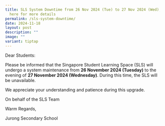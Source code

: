 ```yaml
---
title: SLS System Downtime from 26 Nov 2024 (Tue) to 27 Nov 2024 (Wed),  Click
  here for more details
permalink: /sls-system-downtime/
date: 2024-11-18
layout: post
description: ""
image: ""
variant: tiptap
---
```

<p>Dear Students:</p>
<p></p>
<p>Please be informed that the Singapore Student Learning Space (SLS) will
undergo a system maintenance from <strong>26 November 2024 (Tuesday)</strong> to
the evening of <strong>27 November 2024 (Wednesday)</strong>. During this
time, the SLS will be unavailable.</p>
<p></p>
<p>We appreciate your understanding and patience during this upgrade.</p>
<p>On behalf of the SLS Team</p>
<p>Warm Regards,</p>
<p>Jurong Secondary School</p>
